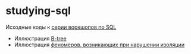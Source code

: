# studying-sql

Исходные коды к [серии воркшопов по SQL](https://www.youtube.com/playlist?list=PLfkikHwnACaWziZPvLdXqxNGHN-kfPdou)

* Иллюстрация [B-tree](lesson-4/README.md)
* Иллюстрация [феномеров, возникающих при нарушении изоляции](lesson-5/README.md)
